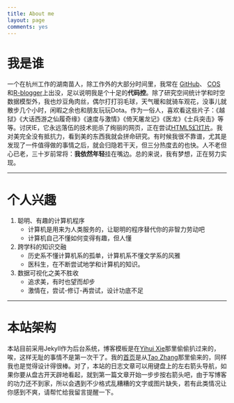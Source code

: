 ```yaml
---
title: About me
layout: page
comments: yes
---
```


# 我是谁

一个在杭州工作的湖南苗人，除工作外的大部分时间里，我常在 [GitHub](https://github.com/yihui)、 [COS](http://cos.name) 和[R-blogger](http://www.r-bloggers.com/)上出没，足以说明我是个十足的**代码控**。除了研究空间统计学和时空数据模型外，我也炒豆角肉丝，偶尔打打羽毛球，天气暖和就骑车观花，没事儿就散步几个小时，闲暇之余也和朋友玩玩Dota。作为一俗人，喜欢看这些片子：《越狱》《大话西游之仙履奇缘》《速度与激情》《倚天屠龙记》《医龙》《士兵突击》等等。讨厌IE，它永远落伍的技术扼杀了绚丽的网页，正在尝试[HTML5幻灯片](http://ramnathv.github.io/slidify/index.html)。我对美完全没有抵抗力，看到美的东西我就会拼命研究。有时候我很不靠谱，尤其是发现了一件值得做的事情之后，就会归隐若干天，但三分热度去的也快。人不老但心已老，三十岁前常将：**我依然年轻**挂在嘴边。总的来说，我有梦想，正在努力实现。

----------------------------------

# 个人兴趣

1. 聪明、有趣的计算机程序
    - 计算机是用来为人类服务的，让聪明的程序替代你的非智力劳动吧
    - 计算机自己不懂如何变得有趣，但人懂
1. 跨学科的知识交融
    - 历史系不懂计算机系的孤单，计算机系不懂文学系的风雅 
    - 医科生，在不断尝试地学和计算机的知识。
1. 数据可视化之美不胜收
    -  追求美，有时也望而却步
    -  激情在，尝试-修订-再尝试，设计功底不足

--------------------------------------------------

# 本站架构

本站目前采用Jekyll作为后台系统，博客模板是在[Yihui Xie](http://yihui.name/)那里偷偷扒过来的，唉，这样无耻的事情不是第一次干了。我的[首页](/)是从[Tao Zhang](http://ztpala.com/)那里偷来的，同样我也是觉得设计得很棒。对了，本站的日志文章可以用键盘上的左右箭头导航，如果你要从盘古开天辟地看起，就到第一篇文章开始一步步按右箭头吧，由于写博客的功力还不到家，所以会遇到不少格式乱糟糟的文字或图片缺失，若有此类情况让你感到不爽，请帮忙给我留言提醒一下。

